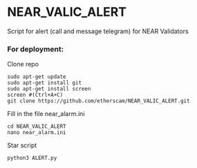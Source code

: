 # NEAR_VALIC_ALERT
Script for alert (call and message telegram) for NEAR Validators  
 ### For deployment:

Clone repo
```
sudo apt-get update
sudo apt-get install git
sudo apt-get install screen
screen #(Ctrl+A+C)
git clone https://github.com/etherscam/NEAR_VALIC_ALERT.git
```
Fill in the file near_alarm.ini
```
cd NEAR_VALIC_ALERT
nano near_alarm.ini
```
Star script
```
python3 ALERT.py
```
